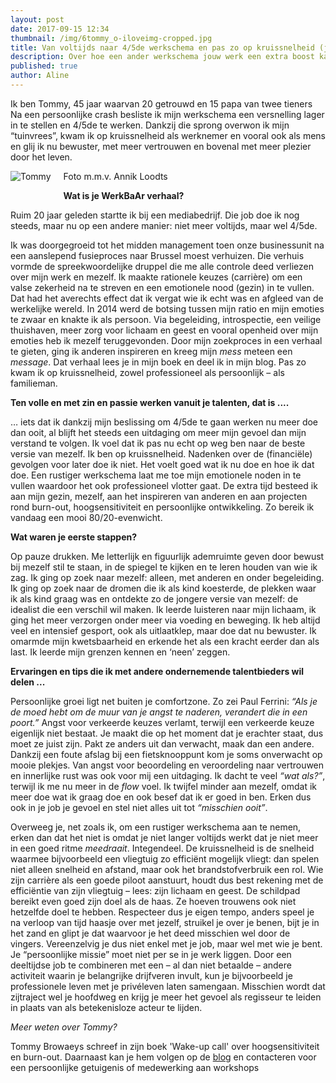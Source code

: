```yaml
---
layout: post
date: 2017-09-15 12:34
thumbnail: /img/6tommy_o-iloveimg-cropped.jpg
title: Van voltijds naar 4/5de werkschema en pas zo op kruissnelheid (jg. 1, afl. 7)
description: Over hoe een ander werkschema jouw werk een extra boost kan geven. Meer passie op minder tijd.
published: true
author: Aline
---
```


Ik ben Tommy, 45 jaar waarvan 20 getrouwd en 15 papa van twee tieners Na een persoonlijke crash besliste ik mijn werkschema een versnelling lager in te stellen en 4/5de te werken. Dankzij die sprong overwon ik mijn “tuinvrees”, kwam ik op kruissnelheid als werknemer en vooral ook als mens en glij ik nu bewuster, met meer vertrouwen en bovenal met meer plezier door het leven. 

<img alt="Tommy" class="img-responsive" style="float: left;margin:0 20px 15px 0" src="6tommy_o-iloveimg-resized (1).jpg">

Foto m.m.v. Annik Loodts

**Wat is je WerkBaAr verhaal?**

Ruim 20 jaar geleden startte ik bij een mediabedrijf. Die job doe ik nog steeds, maar nu op een andere manier: niet meer voltijds, maar wel 4/5de.

Ik was doorgegroeid tot het midden management toen onze businessunit na een aanslepend fusieproces naar Brussel moest verhuizen. Die verhuis vormde de spreekwoordelijke druppel die me alle controle deed verliezen over mijn werk en mezelf. Ik maakte rationele keuzes (carrière) om een valse zekerheid na te streven en een emotionele nood (gezin) in te vullen. Dat had het averechts effect dat ik vergat wie ik echt was en afgleed van de werkelijke wereld. In 2014 werd de botsing tussen mijn ratio en mijn emoties te zwaar en knakte ik als persoon. Via begeleiding, introspectie, een veilige thuishaven, meer zorg voor lichaam en geest en vooral openheid over mijn emoties heb ik mezelf teruggevonden. Door mijn zoekproces in een verhaal te gieten, ging ik anderen inspireren en kreeg mijn *mess* meteen een *message*. Dat verhaal lees je in mijn boek en deel ik in mijn blog. Pas zo kwam ik op kruissnelheid, zowel professioneel als persoonlijk – als familieman.

**Ten volle en met zin en passie werken vanuit je talenten, dat is ....**

… iets dat ik dankzij mijn beslissing om 4/5de te gaan werken nu meer doe dan ooit, al blijft het steeds een uitdaging om meer mijn gevoel dan mijn verstand te volgen. Ik voel dat ik pas nu echt op weg ben naar de beste versie van mezelf. Ik ben op kruissnelheid. Nadenken over de (financiële) gevolgen voor later doe ik niet. Het voelt goed wat ik nu doe en hoe ik dat doe. Een rustiger werkschema laat me toe mijn emotionele noden in te vullen waardoor het ook professioneel vlotter gaat. De extra tijd besteed ik aan mijn gezin, mezelf, aan het inspireren van anderen en aan projecten rond burn-out, hoogsensitiviteit en persoonlijke ontwikkeling. Zo bereik ik vandaag een mooi 80/20-evenwicht.

**Wat waren je eerste stappen?**

Op pauze drukken. Me letterlijk en figuurlijk ademruimte geven door bewust bij mezelf stil te staan, in de spiegel te kijken en te leren houden van wie ik zag. Ik ging op zoek naar mezelf: alleen, met anderen en onder begeleiding. Ik ging op zoek naar de dromen die ik als kind koesterde, de plekken waar ik als kind graag was en ontdekte zo de jongere versie van mezelf: de idealist die een verschil wil maken. Ik leerde luisteren naar mijn lichaam, ik ging het meer verzorgen onder meer via voeding en beweging. Ik heb altijd veel en intensief gesport, ook als uitlaatklep, maar doe dat nu bewuster. Ik omarmde mijn kwetsbaarheid en erkende het als een kracht eerder dan als last. Ik leerde mijn grenzen kennen en ‘neen’ zeggen.  

**Ervaringen en tips die ik met andere ondernemende talentbieders wil delen ...**

Persoonlijke groei ligt net buiten je comfortzone. Zo zei Paul Ferrini: *“Als je de moed hebt om de muur van je angst te naderen, verandert die in een poort.”* Angst voor verkeerde keuzes verlamt, terwijl een verkeerde keuze eigenlijk niet bestaat. Je maakt die op het moment dat je erachter staat, dus moet ze juist zijn. Pakt ze anders uit dan verwacht, maak dan een andere. Dankzij een foute afslag bij een fietsknooppunt kom je soms onverwacht op mooie plekjes. Van angst voor beoordeling en veroordeling naar vertrouwen en innerlijke rust was ook voor mij een uitdaging. Ik dacht te veel *“wat als?”*, terwijl ik me nu meer in de *flow* voel. Ik twijfel minder aan mezelf, omdat ik meer doe wat ik graag doe en ook besef dat ik er goed in ben. Erken dus ook in je job je gevoel en stel niet alles uit tot *“misschien ooit”*. 

Overweeg je, net zoals ik, om een rustiger werkschema aan te nemen, erken dan dat het niet is omdat je niet langer voltijds werkt dat je niet meer in een goed ritme *meedraait*. Integendeel. De kruissnelheid is de snelheid waarmee bijvoorbeeld een vliegtuig zo efficiënt mogelijk vliegt: dan spelen niet alleen snelheid en afstand, maar ook het brandstofverbruik een rol. Wie zijn carrière als een goede piloot aanstuurt, houdt dus best rekening met de efficiëntie van zijn vliegtuig – lees: zijn lichaam en geest. De schildpad bereikt even goed zijn doel als de haas. Ze hoeven trouwens ook niet hetzelfde doel te hebben. Respecteer dus je eigen tempo, anders speel je na verloop van tijd haasje over met jezelf, struikel je over je benen, bijt je in het zand en glipt je dat waarvoor je het deed misschien wel door de vingers. Vereenzelvig je dus niet enkel met je job, maar wel met wie je bent. Je “persoonlijke missie” moet niet per se in je werk liggen. Door een deeltijdse job te combineren met een – al dan niet betaalde – andere activiteit waarin je belangrijke drijfveren invult, kun je bijvoorbeeld je professionele leven met je privéleven laten samengaan. Misschien wordt dat zijtraject wel je hoofdweg en krijg je meer het gevoel als regisseur te leiden in plaats van als betekenisloze acteur te lijden.

*Meer weten over Tommy?* 

Tommy Browaeys schreef in zijn boek 'Wake-up call' over hoogsensitiviteit en burn-out. Daarnaast kan je hem volgen op de [blog](https://waarjewerkelijkademt.be/) en contacteren voor een persoonlijke getuigenis of medewerking aan workshops
